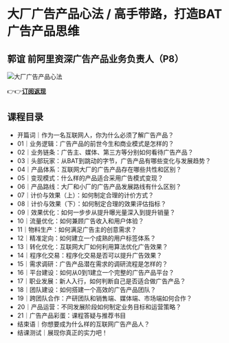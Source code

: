 大厂广告产品心法 / 高手带路，打造BAT广告产品思维
===========================

郭谊 **前阿里资深广告产品业务负责人（P8）**
-------------------------

![大厂广告产品心法](https://www.geekgay.com/storage/geek/geek_5b707e803d8800951b8c3146455fbef2.jpg)  
  
👉👉[**订阅返现**](https://time.geekbang.org/column/intro/100107801?code=yJR51NqxPp1eUhg2Mgn6JeNP1dC4yxuOnrHacO82E3M%3D "大厂广告产品心法")  
  
课程目录
----

  
  
- 开篇词｜作为一名互联网人，你为什么必须了解广告产品？
- 01｜业务逻辑：广告产品的前世今生和商业模式是怎样的？
- 02｜业务链条：广告主、媒体、第三方等分别如何看待广告产品？
- 03｜头部玩家：从BAT到跳动的字节，广告产品有哪些变化与发展趋势？
- 04｜产品体系：互联网大厂的广告产品存在哪些共性和区别？
- 05｜变现模式：什么样的产品适合采用广告模式变现？
- 06｜产品路线：大厂和小厂的广告产品发展路线有什么区别？
- 07｜计价与效果（上）：如何制定合理的计价方式？
- 08｜计价与效果（下）：如何制定合理的效果评估指标？
- 09｜效果优化：如何一步步从提升曝光量深入到提升销量？
- 10｜流量优化：如何兼顾广告收入和用户体验？
- 11｜物料生产：如何满足广告主的创意需求？
- 12｜精准定向：如何建立一个成熟的用户标签体系？
- 13｜转化优化：互联网大厂如何利用算法优化广告效果？
- 14｜程序化交易：程序化交易是否可以提升广告效果？
- 15｜需求调研：广告产品潜在需求的调研流程是怎样的？
- 16｜平台建设：如何从0到1建立一个完整的广告产品平台？
- 17｜职业发展：新人入行，如何判断自己是否适合做广告产品？
- 18｜团队建设：如何搭建一个高效的广告产品团队？
- 19｜跨团队合作：产研团队和销售端、媒体端、市场端如何合作？
- 20｜产品运营：不同发展阶段如何制定业务目标和运营策略？
- 21｜广告产品彩蛋：课程答疑与推荐书目
- 结束语｜你想要成为什么样的互联网广告产品人？
- 结课测试｜展现你真正的实力吧！